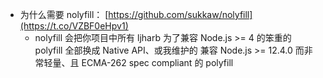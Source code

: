 - 为什么需要 nolyfill： [https://github.com/sukkaw/nolyfill](https://t.co/VZBF0eHpv1)
	- nolyfill 会把你项目中所有 ljharb 为了兼容 Node.js >= 4 的笨重的 polyfill 全部换成 Native API、或我维护的 兼容 Node.js >= 12.4.0 而非常轻量、且 ECMA-262 spec compliant 的 polyfill